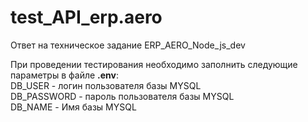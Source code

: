 # test_API_erp.aero
Ответ на техническое задание ERP_AERO_Node_js_dev

При проведении тестирования необходимо заполнить следующие параметры в файле <b>.env</b>:<br>
  DB_USER - логин пользователя базы MYSQL<br>
  DB_PASSWORD - пароль пользователя базы MYSQL<br>
  DB_NAME - Имя базы MYSQL<br>
